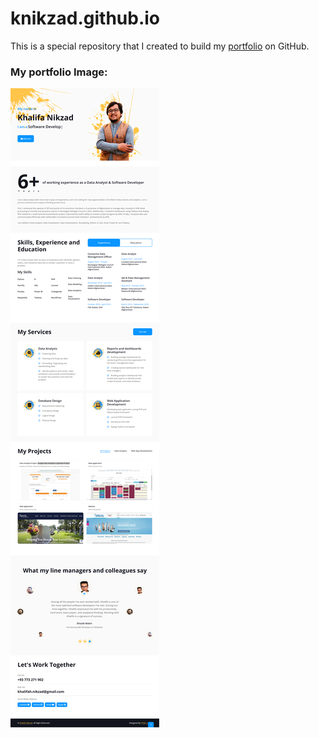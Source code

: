 # knikzad.github.io
This is a special repository that I created to build my [portfolio](https://knikzad.github.io/) on GitHub.



### My portfolio Image:
![Khalifa Nikzad Portfolio](/img/portfolio.png)
